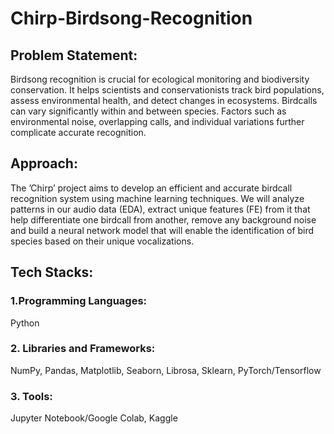 # Chirp-Birdsong-Recognition

## Problem Statement:
Birdsong recognition is crucial for ecological monitoring and biodiversity conservation. It helps scientists and conservationists track bird populations, assess environmental health, and detect changes in ecosystems. Birdcalls can vary significantly within and between species. Factors such as environmental noise, overlapping calls, and individual variations further complicate accurate recognition.

## Approach:
The ’Chirp’ project aims to develop an efficient and accurate birdcall recognition system using machine learning techniques. We will analyze patterns in our audio data (EDA), extract unique features (FE) from it that help differentiate one birdcall from another, remove any background noise and build a neural network model that will enable the identification of bird species based on their unique vocalizations.

## Tech Stacks:
### 1.Programming Languages: 
Python
### 2. Libraries and Frameworks: 
NumPy, Pandas, Matplotlib, Seaborn, Librosa, Sklearn, PyTorch/Tensorflow
### 3. Tools: 
Jupyter Notebook/Google Colab, Kaggle
